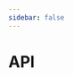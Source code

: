 ```yaml
---
sidebar: false
---
```


# API

<TreeItem class="item" v-for="i in classifiedClasses" v-bind:item="i"/>

<script>
    const api = require('./api.json');
    const classObjs = api.children.map(child => { return { classPath: child.name.replace(/\"/gi, ''), content: child}; });
    console.log(classObjs)
    const classifiedClasses = getClassifiedClasses();

    function getClassifiedClasses() {
        let classified = [];
        classObjs.forEach(classObj => {
           classifyClass(classified, classObj);
        })

        return classified;
    }

    function classifyClass(classifieds, classObj) {
        let splitClassPath = classObj.classPath.split('/');

        if(splitClassPath.length > 1) {
            const firstOfSplit = splitClassPath.shift();
            classObj.classPath = splitClassPath.join('/');
            if(classifieds.length > 0) {
                const classifiedNames = classifieds.map(classified => classified.name);
                const existingNameIndex = classifiedNames.indexOf(firstOfSplit);
                if(existingNameIndex !== -1) {
                    classifyClass(classifieds[existingNameIndex].children, classObj);
                    return;
                }
            }
            classifieds.push({name: firstOfSplit, children: [], content: classObj.content});
            classifyClass(classifieds[classifieds.length - 1].children, classObj);
        }
    }

    export default {
        computed: {
            classPaths: function () {
                return classPaths;
            },
            classifiedClasses: function () {
                return classifiedClasses;
            }
        }
    }
</script>
